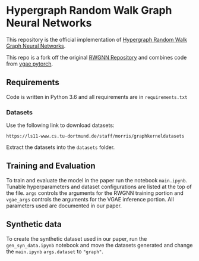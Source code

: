 # Hypergraph Random Walk Graph Neural Networks
This repository is the official implementation of [Hypergraph Random Walk Graph Neural Networks](https://drive.google.com/drive/folders/1v8zxelYlHdGsTbcId0X6pRHAIKWKBOhk?usp=sharing). 

This repo is a fork off the original [RWGNN Repository](https://github.com/giannisnik/rwgnn) and combines code from [vgae pytorch](https://github.com/DaehanKim/vgae_pytorch).


## Requirements

Code is written in Python 3.6 and all requirements are in `requirements.txt`

### Datasets
Use the following link to download datasets: 
```
https://ls11-www.cs.tu-dortmund.de/staff/morris/graphkerneldatasets
```
Extract the datasets into the `datasets` folder.

## Training and Evaluation

To train and evaluate the model in the paper run the notebook `main.ipynb`. Tunable hyperparameters and dataset configurations are listed at the top of the file. `args` controls the arguments for the RWGNN training portion and `vgae_args` controls the arguments for the VGAE inference portion. All parameters used are documented in our paper.

## Synthetic data

To create the synthetic dataset used in our paper, run the `gen_syn_data.ipynb` notebook and move the datasets generated and change the `main.ipynb` `args.dataset` to `"graph"`.